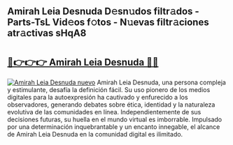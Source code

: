 ## Amirah Leia Desnuda D𝚎sn𝚞dos filtr𝚊dos - Parts-TsL Vid𝚎os f𝚘tos - N𝚞evas filtr𝚊ciones atr𝚊ctivas sHqA8

# <h2><a href="http://mbd0kg.tromn.icu/?c=Amirah+Leia+Desnuda">🔗👉👉👉 Amirah Leia Desnuda 🔗🔗</a></h2>

[![Amirah Leia Desnuda nuevo](https://i.imgur.com/pEAQMta.gif)](http://mbd0kg.tromn.icu/?c=Amirah+Leia+Desnuda)
Amirah Leia Desnuda, una persona compleja y estimulante, desafía la definición fácil. Su uso pionero de los medios digitales para la autoexpresión ha cautivado y enfurecido a los observadores, generando debates sobre ética, identidad y la naturaleza evolutiva de las comunidades en línea. Independientemente de sus decisiones futuras, su huella en el mundo virtual es imborrable. Impulsado por una determinación inquebrantable y un encanto innegable, el alcance de Amirah Leia Desnuda en la comunidad digital es ilimitado.
